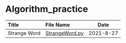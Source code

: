 # Algorithm_practice

|Title|File Name|Date|
|:---|:---|:---:|
|Strange Word|[StrangeWord.py]|2021-8-27|

[StrangeWord.py]:https://github.com/sian94/Algorithm_practice/blob/main/Level1/StrangeWord.py


